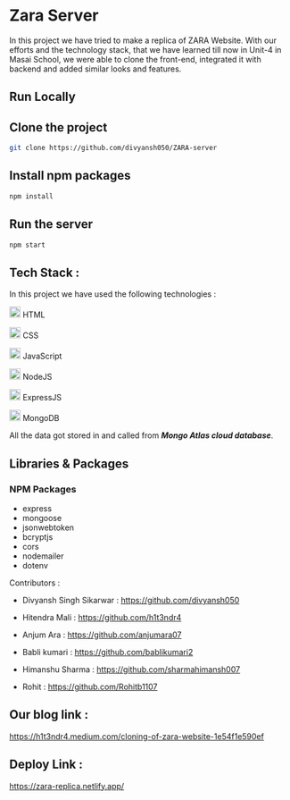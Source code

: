 # Zara Server

In this project we have tried to make a replica of ZARA Website. With our efforts and the technology stack, that we have learned till now in Unit-4 in Masai School, we were able to clone the front-end, integrated it with backend and added similar looks and features.

<h2>Run Locally</h2>

## Clone the project

```bash
git clone https://github.com/divyansh050/ZARA-server
```  
  
## Install npm packages

```bash
npm install
```

## Run the server

```bash
npm start
```

## Tech Stack :

In this project we have used the following technologies :

<img src="https://cdn-icons-png.flaticon.com/512/226/226269.png" width=20/> HTML

<img src="https://cdn-icons-png.flaticon.com/512/732/732190.png" width=20 /> CSS

<img src="https://cdn-icons-png.flaticon.com/512/1199/1199124.png" width=20/> JavaScript

<img src="https://cdn-icons-png.flaticon.com/512/5968/5968322.png" width=20/> NodeJS

<img src="https://w7.pngwing.com/pngs/925/447/png-transparent-express-js-node-js-javascript-mongodb-node-js-text-trademark-logo-thumbnail.png" width=20 /> ExpressJS

<img src="https://w1.pngwing.com/pngs/711/379/png-transparent-green-grass-mongodb-database-documentoriented-database-dashboard-nosql-bson-javascript-thumbnail.png" width=20/> MongoDB

All the data got stored in and called from _**Mongo Atlas cloud database**_.

## Libraries & Packages

### NPM Packages

- express
- mongoose
- jsonwebtoken
- bcryptjs
- cors
- nodemailer
- dotenv

Contributors :

- Divyansh Singh Sikarwar : https://github.com/divyansh050

- Hitendra Mali : https://github.com/h1t3ndr4

- Anjum Ara : https://github.com/anjumara07

- Babli kumari : https://github.com/bablikumari2

- Himanshu Sharma : https://github.com/sharmahimansh007

- Rohit : https://github.com/Rohitb1107

## Our blog link :

https://h1t3ndr4.medium.com/cloning-of-zara-website-1e54f1e590ef

## Deploy Link :

https://zara-replica.netlify.app/

